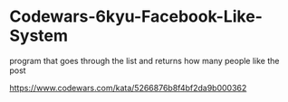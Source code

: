 # Codewars-6kyu-Facebook-Like-System
program that goes through the list and returns how many people like the post


https://www.codewars.com/kata/5266876b8f4bf2da9b000362

